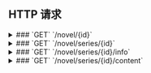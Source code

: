 ## HTTP 请求

<details>
<summary>
### `GET` `/novel/{id}` 
</summary>

| 参数 | 类型     | 描述 |
| ---- | -------- | ---- |
| `id` | `number` | Pid  |

示例: `http://127.0.0.1:1145/novel/15927906`

返回: `NovelDTO`

| key             | 类型               | 描述            |
| --------------- | ------------------ | --------------- |
| `id`            | `number`           | Pid             |
| `title`         | `string`           | 标题            |
| `description`   | `string`           | 介绍            |
| `tags`          | `string[]`         | 标签数组        |
| `lang`          | `Language`         | 语言枚举        |
| `restrict`      | `Restrict`         | 限制等级        |
| `charCount`     | `number`           | 字节数          |
| `wordCount`     | `number`           | 词数            |
| `createTime`    | `number`           | 创建日期        |
| `updateTime`    | `number`           | 更新日期        |
| `readingTime`   | `number`           | 阅读时间        |
| `bookmarkCount` | `number`           | 收藏数 (❤ 图标) |
| `likeCount`     | `number`           | 喜欢数 (😊 图标) |
| `viewCount`     | `number`           | 浏览量 (👁 图标) |
| `cover`         | `string`           | 封面图片        |
| `series`        | `ContentSeriesDTO` | 系列数据        |
| `author`        | `AuthorDTO`        | 作者            |
| `content`       | `string`           | 正文            |

```
{
    "id": 19115002,
    "title": "第2話『はじめての登下校』",
    "description": "",
    "tags": [
        "百合",
        "..."
    ],
    "lang": "ja",
    "restrict": "safe",
    "charCount": 4282,
    "wordCount": 1888,
    "readingTime": 513,
    "bookmarkCount": 11,
    "likeCount": 9,
    "viewCount": 353,
    "cover": "...",
    "series": {
        "id": 9943394,
        "title": "言語チート転生〜幼女VTuberは世界を救う〜",
        "prev": {
            "id": 19114998,
            "title": "第1話『終わりとはじまり』"
        },
        "next": {
            "id": 19115003,
            "title": "第3話『お姉ちゃんのお願い』"
        }
    },
    "author": {
        "id": 90197256,
        "name": "可愛ケイ@VTuber兼小説家"
    },
    "content": "..."
}
```
</details>

<details>
<summary>
### `GET` `/novel/series/{id}`
</summary>

| 参数 | 类型     | 描述 |
| ---- | -------- | ---- |
| `id` | `number` | Pid  |

示例: `http://127.0.0.1:1145/novel/series/9943394`

返回: `NovelSericeInfoDTO`

| key      | 类型                 | 描述                          |
| -------- | -------------------- | ----------------------------- |
| `...`    | `NovelSericeInfoDTO` | 参考下文 `NovelSericeInfoDTO` |
| `novels` | `NovelInfoDTO[]`     | 参考下文 `NovelInfoDTO`       |

```
{
    "id": 9943394,
    "title": "言語チート転生〜幼女VTuberは世界を救う〜",
    "tags": [
        "百合",
        "..."
    ],
    "lang": "ja",
    "cover": "...",
    "restrict": "safe",
    "concluded": true,
    "total": 45,
    "charCount": 128761,
    "wordCount": 58687,
    "readingTime": 15451,
    "createTime": 1673809337,
    "updateTime": 1674504831,
    "author": {
        "name": "可愛ケイ@VTuber兼小説家",
        "id": 90197256
    },

    "novels": [
        {
            "id": 19114998,
            "title": "第1話『終わりとはじまり』",
            "description": "...",
            "tags": [
                "百合",
                "..."
            ],
            "restrict": "safe",
            "wordCount": 1095,
            "readingTime": 296000,
            "createTime": 1673810153000,
            "updateTime": 1674364856000,
            "bookmarkCount": 48,
            "author": {
                "name": "可愛ケイ@VTuber兼小説家",
                "id": 90197256
            }
        },
        ...
    ]
}
```
</details>

<details>
<summary>
### `GET` `/novel/series/{id}/info`
</summary>

| 参数 | 类型     | 描述 |
| ---- | -------- | ---- |
| `id` | `number` | Pid  |

示例: `http://127.0.0.1:1145/novel/series/9943394/info`

返回: `NovelSericeInfoDTO`

| key           | 类型        | 描述     |
| ------------- | ----------- | -------- |
| `id`          | `number`    | Pid      |
| `title`       | `string`    | 标题     |
| `description` | `string`    | 介绍     |
| `tags`        | `string[]`  | 标签数组 |
| `lang`        | `Language`  | 语言枚举 |
| `cover`       | `string`    | 封面图片 |
| `restrict`    | `Restrict`  | 限制等级 |
| `concluded`   | `boolean`   | 完结状态 |
| `total`       | `number`    | 总篇数   |
| `charCount`   | `number`    | 字节数   |
| `wordCount`   | `number`    | 词数     |
| `createTime`  | `number`    | 创建日期 |
| `updateTime`  | `number`    | 更新日期 |
| `readingTime` | `number`    | 阅读时间 |
| `author`      | `AuthorDTO` | 作者     |

```
{
    "id": 9943394,
    "title": "言語チート転生〜幼女VTuberは世界を救う〜",
    "description": "...",
    "tags": [
        "百合",
        "..."
    ],
    "lang": "ja",
    "cover": "...",
    "restrict": "safe",
    "concluded": true,
    "total": 45,
    "charCount": 128761,
    "wordCount": 58687,
    "readingTime": 15451,
    "createTime": 1673809337,
    "updateTime": 1674504831,
    "author": {
        "name": "可愛ケイ@VTuber兼小説家",
        "id": 90197256
    }
}
```
</details>

<details>
<summary>
### `GET` `/novel/series/{id}/content`
</summary>

| 参数 | 类型     | 描述 |
| ---- | -------- | ---- |
| `id` | `number` | Pid  |

示例: `http://127.0.0.1:1145/novel/series/9943394/content`

返回: `NovelInfoDTO[]`

*参考上文 `NovelDTO`*

```
[
    {
        "id": 19114998,
        "title": "第1話『終わりとはじまり』",
        "description": "...",
        "tags": [
            "百合",
            "..."
        ],
        "restrict": "safe",
        "wordCount": 1095,
        "readingTime": 296000,
        "createTime": 1673810153000,
        "updateTime": 1674364856000,
        "bookmarkCount": 48,
        "author": {
            "name": "可愛ケイ@VTuber兼小説家",
            "id": 90197256
        }
    },
    ...
]
```
</details>